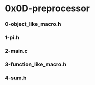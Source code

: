 # 0x0D-preprocessor

### 0-object_like_macro.h

### 1-pi.h

### 2-main.c

### 3-function_like_macro.h

### 4-sum.h

